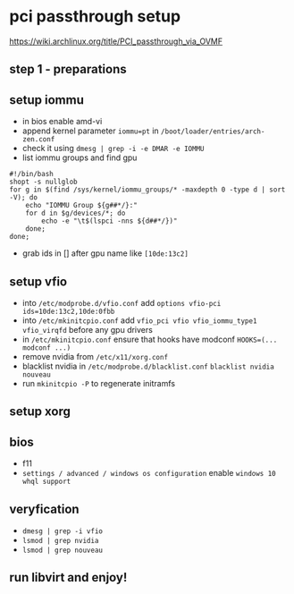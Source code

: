 # pci passthrough setup

https://wiki.archlinux.org/title/PCI_passthrough_via_OVMF

## step 1 - preparations

## setup iommu

- in bios enable amd-vi
- append kernel parameter `iommu=pt` in `/boot/loader/entries/arch-zen.conf`
- check it using `dmesg | grep -i -e DMAR -e IOMMU`
- list iommu groups and find gpu

```
#!/bin/bash
shopt -s nullglob
for g in $(find /sys/kernel/iommu_groups/* -maxdepth 0 -type d | sort -V); do
    echo "IOMMU Group ${g##*/}:"
    for d in $g/devices/*; do
        echo -e "\t$(lspci -nns ${d##*/})"
    done;
done;
```

- grab ids in [] after gpu name like `[10de:13c2]`

## setup vfio

- into `/etc/modprobe.d/vfio.conf` add `options vfio-pci ids=10de:13c2,10de:0fbb`
- into `/etc/mkinitcpio.conf` add `vfio_pci vfio vfio_iommu_type1 vfio_virqfd` before any gpu drivers
- in `/etc/mkinitcpio.conf` ensure that hooks have modconf `HOOKS=(... modconf ...)`
- remove nvidia from `/etc/x11/xorg.conf`
- blacklist nvidia in `/etc/modprobe.d/blacklist.conf` `blacklist nvidia nouveau`
- run `mkinitcpio -P` to regenerate initramfs

## setup xorg


## bios

- f11
- `settings / advanced / windows os configuration` enable `windows 10 whql support`

## veryfication

- `dmesg | grep -i vfio`
- `lsmod | grep nvidia`
- `lsmod | grep nouveau`

## run libvirt and enjoy!